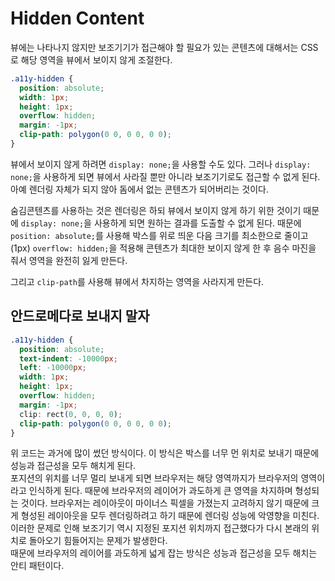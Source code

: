 # Hidden Content

뷰에는 나타나지 않지만 보조기기가 접근해야 할 필요가 있는 콘텐츠에 대해서는 CSS로 해당 영역을 뷰에서 보이지 않게 조절한다.

```css
.a11y-hidden {
  position: absolute;
  width: 1px;
  height: 1px;
  overflow: hidden;
  margin: -1px;
  clip-path: polygon(0 0, 0 0, 0 0);
}
```

뷰에서 보이지 않게 하려면 `display: none;`을 사용할 수도 있다. 그러나 `display: none;`을 사용하게 되면 뷰에서 사라질 뿐만 아니라 보조기기로도 접근할 수 없게 된다. 아예 렌더링 자체가 되지 않아 돔에서 없는 콘텐츠가 되어버리는 것이다.

숨김콘텐츠를 사용하는 것은 렌더링은 하되 뷰에서 보이지 않게 하기 위한 것이기 때문에 `display: none;`을 사용하게 되면 원하는 결과를 도출할 수 없게 된다. 때문에 `position: absolute;`를 사용해 박스를 위로 띄운 다음 크기를 최소한으로 줄이고(1px) `overflow: hidden;`을 적용해 콘텐츠가 최대한 보이지 않게 한 후 음수 마진을 줘서 영역을 완전히 잃게 만든다.

그리고 `clip-path`를 사용해 뷰에서 차지하는 영역을 사라지게 만든다.

## 안드로메다로 보내지 말자

```css
.a11y-hidden {
  position: absolute;
  text-indent: -10000px;
  left: -10000px;
  width: 1px;
  height: 1px;
  overflow: hidden;
  margin: -1px;
  clip: rect(0, 0, 0, 0);
  clip-path: polygon(0 0, 0 0, 0 0);
}
```

위 코드는 과거에 많이 썼던 방식이다. 이 방식은 박스를 너무 먼 위치로 보내기 때문에 성능과 접근성을 모두 해치게 된다.  
포지션의 위치를 너무 멀리 보내게 되면 브라우저는 해당 영역까지가 브라우저의 영역이라고 인식하게 된다. 때문에 브라우저의 레이어가 과도하게 큰 영역을 차지하며 형성되는 것이다. 브라우저는 레이아웃이 마이너스 픽셀을 가졌는지 고려하지 않기 때문에 크게 형성된 레이아웃을 모두 렌더링하려고 하기 때문에 렌더링 성능에 악영향을 미친다.  
이러한 문제로 인해 보조기기 역시 지정된 포지션 위치까지 접근했다가 다시 본래의 위치로 돌아오기 힘들어지는 문제가 발생한다.  
때문에 브라우저의 레이어를 과도하게 넓게 잡는 방식은 성능과 접근성을 모두 해치는 안티 패턴이다.
